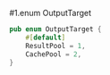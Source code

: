 #1.enum OutputTarget

```rust
pub enum OutputTarget {
    #[default]
    ResultPool = 1,
    CachePool = 2,
}

```